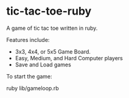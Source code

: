 tic-tac-toe-ruby
================

A game of tic tac toe written in ruby.

Features include: 
- 3x3, 4x4, or 5x5 Game Board.
- Easy, Medium, and Hard Computer players
- Save and Load games

To start the game:

ruby lib/gameloop.rb
